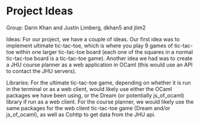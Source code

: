 # Project Ideas

Group: Darin Khan and Justin Limberg, dkhan5 and jlim2

Ideas:
For our project, we have a couple of ideas. Our first idea was to implement ultimate tic-tac-toe, which is where you play 9 games of tic-tac-toe within one larger tic-tac-toe board (each one of the squares in a normal tic-tac-toe board is a tic-tac-toe game). Another idea we had was to create a JHU course planner as a web application in OCaml (this would use an API to contact the JHU servers).

Libraries:
For the ultimate tic-tac-toe game, depending on whether it is run in the terminal or as a web client, would likely use either the OCaml packages we have been using, or the Dream (or potentially js_of_ocaml) library if run as a web client. For the course planner, we would likely use the same packages for the web client tic-tac-toe game (Dream and/or js_of_ocaml), as well as Cohttp to get data from the JHU api.